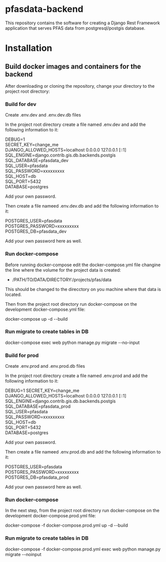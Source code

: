 # pfasdata-backend 
This repository contains the software for creating a Django Rest Framework application that serves PFAS data from postgresql/postgis database.

# Installation 

## Build docker images and containers for the backend   

After downloading or cloning the repository, change your directory to the project root directory:  

### Build for dev

Create .env.dev and .env.dev.db files  

In the project root directory create a file named .env.dev and add the following information to it:  

DEBUG=1  
SECRET_KEY=change_me  
DJANGO_ALLOWED_HOSTS=localhost 0.0.0.0 127.0.0.1 [::1]  
SQL_ENGINE=django.contrib.gis.db.backends.postgis  
SQL_DATABASE=pfasdata_dev  
SQL_USER=pfasdata  
SQL_PASSWORD=xxxxxxxxx  
SQL_HOST=db  
SQL_PORT=5432  
DATABASE=postgres 

Add your own password.  

Then create a file nameed .env.dev.db and add the following information to it:  

POSTGRES_USER=pfasdata  
POSTGRES_PASSWORD=xxxxxxxxx  
POSTGRES_DB=pfasdata_dev

Add your own password here as well.  

### Run docker-compose

Before running docker-compose edit the docker-compose.yml file changine the line where 
the volume for the project data is created:

- /PATH/TO/DATA/DIRECTORY:/projects/pfas/data

This should be changed to the direcctory on you machine where that data is located.

Then from the project root directory run docker-compose on the development docker-compose.yml file:  

docker-compose up -d --build   

### Run migrate to create tables in DB

docker-compose exec web python manage.py migrate --no-input

### Build for prod 

Create .env.prod and .env.prod.db files

In the project root directory create a file named .env.prod and add the following information to it:

DEBUG=1
SECRET_KEY=change_me  
DJANGO_ALLOWED_HOSTS=localhost 0.0.0.0 127.0.0.1 [::1]  
SQL_ENGINE=django.contrib.gis.db.backends.postgis  
SQL_DATABASE=pfasdata_prod  
SQL_USER=pfasdata  
SQL_PASSWORD=xxxxxxxxx  
SQL_HOST=db  
SQL_PORT=5432  
DATABASE=postgres  

Add your own password.

Then create a file nameed .env.prod.db and add the following information to it:

POSTGRES_USER=pfasdata  
POSTGRES_PASSWORD=xxxxxxxxx   
POSTGRES_DB=pfasdata_prod

Add your own password here as well.

### Run docker-compose

In the next step, from the project root directory run docker-compose on the development docker-compose.prod.yml file:

docker-compose -f docker-compose.prod.yml up -d --build

### Run migrate to create tables in DB

docker-compose -f docker-compose.prod.yml exec web python manage.py migrate --noinput
